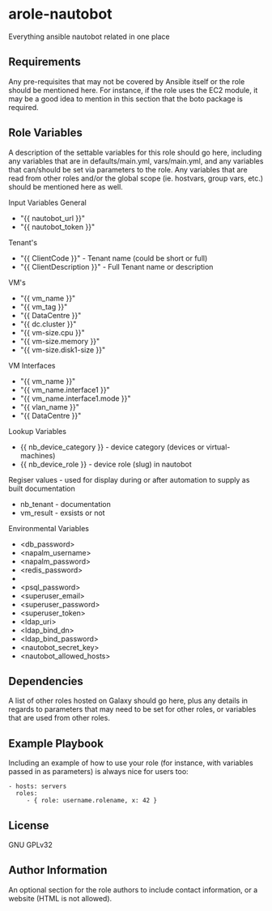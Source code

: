 arole-nautobot
=========

Everything ansible nautobot related in one place

Requirements
------------

Any pre-requisites that may not be covered by Ansible itself or the role should be mentioned here. For instance, if the role uses the EC2 module, it may be a good idea to mention in this section that the boto package is required.

Role Variables
--------------

A description of the settable variables for this role should go here, including any variables that are in defaults/main.yml, vars/main.yml, and any variables that can/should be set via parameters to the role. Any variables that are read from other roles and/or the global scope (ie. hostvars, group vars, etc.) should be mentioned here as well.

Input Variables
General
- "{{ nautobot_url }}"
- "{{ nautobot_token }}"

Tenant's
- "{{ ClientCode }}" - Tenant name (could be short or full)
- "{{ ClientDescription }}" - Full Tenant name or description

VM's
- "{{ vm_name }}"
- "{{ vm_tag }}"
- "{{ DataCentre }}"
- "{{ dc.cluster }}"
- "{{ vm-size.cpu }}"
- "{{ vm-size.memory }}"
- "{{ vm-size.disk1-size }}"

VM Interfaces
- "{{ vm_name }}"
- "{{ vm_name.interface1 }}"
- "{{ vm_name.interface1.mode }}"
- "{{ vlan_name }}"
- "{{ DataCentre }}"

Lookup Variables
- {{ nb_device_category }} - device category (devices or virtual-machines)
- {{ nb_device_role }} - device role (slug) in nautobot

Regiser values - used for display during or after automation to supply as built documentation
- nb_tenant - documentation
- vm_result - exsists or not 

Environmental Variables
- <db_password>
- <napalm_username>
- <napalm_password>
- <redis_password>
- <pgppassword>
- <psql_password>
- <superuser_email>
- <superuser_password>
- <superuser_token>
- <ldap_uri>
- <ldap_bind_dn>
- <ldap_bind_password>
- <nautobot_secret_key>
- <nautobot_allowed_hosts>

Dependencies
------------

A list of other roles hosted on Galaxy should go here, plus any details in regards to parameters that may need to be set for other roles, or variables that are used from other roles.

Example Playbook
----------------

Including an example of how to use your role (for instance, with variables passed in as parameters) is always nice for users too:

    - hosts: servers
      roles:
         - { role: username.rolename, x: 42 }

License
-------

GNU GPLv32

Author Information
------------------

An optional section for the role authors to include contact information, or a website (HTML is not allowed).
